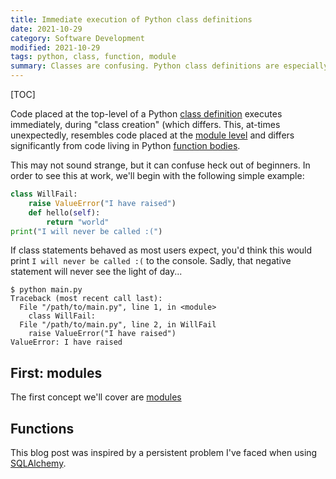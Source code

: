 ```yaml
---
title: Immediate execution of Python class definitions
date: 2021-10-29
category: Software Development
modified: 2021-10-29
tags: python, class, function, module
summary: Classes are confusing. Python class definitions are especially confusing. Learn how the code execution environment differs between Python's "class definitions", "function bodies", and "modules".
---
```


<!-- markdownlint-disable MD033 -->

[TOC]

<!-- https://docs.python.org/3/tutorial/classes.html#classes -->
<!-- https://docs.python.org/3/tutorial/modules.html#modules -->
<!-- https://docs.python.org/3/tutorial/controlflow.html#defining-functions -->
<!-- https://docs.python.org/3/reference/import.html#packages -->

Code placed at the top-level of a Python [class definition](https://docs.python.org/3/tutorial/classes.html#classes) executes immediately, during "class creation" (which differs. This, at-times unexpectedly, resembles code placed at the [module level](https://docs.python.org/3/tutorial/modules.html#modules) and differs significantly from code living in Python [function bodies](https://docs.python.org/3/tutorial/controlflow.html#defining-functions).

This may not sound strange, but it can confuse heck out of beginners. In order to see this at work, we'll begin with the following simple example:

```python
class WillFail:
    raise ValueError("I have raised")
    def hello(self):
        return "world"
print("I will never be called :(")
```

If class statements behaved as most users expect, you'd think this would print `I will never be called :(` to the console. Sadly, that negative statement will never see the light of day...

```console
$ python main.py
Traceback (most recent call last):
  File "/path/to/main.py", line 1, in <module>
    class WillFail:
  File "/path/to/main.py", line 2, in WillFail
    raise ValueError("I have raised")
ValueError: I have raised
```

## First: modules

The first concept we'll cover are [modules]()

## Functions

This blog post was inspired by a persistent problem I've faced when using [SQLAlchemy](https://www.sqlalchemy.org/).
